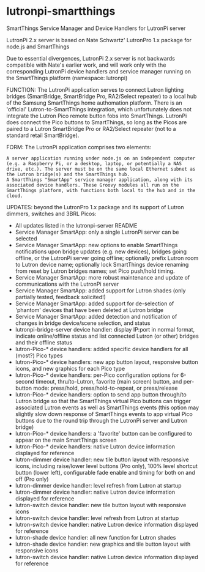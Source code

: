 # lutronpi-smartthings
SmartThings Service Manager and Device Handlers for LutronPi server

LutronPi 2.x server is based on Nate Schwartz' LutronPro 1.x package for node.js and SmartThings

Due to essential divergences, LutronPi 2.x server is not backwards compatible with Nate's earlier work, and will work only with the corresponding LutronPi device handlers and service manager running on the SmartThings platform (namespace: lutronpi)

FUNCTION: The LutronPi application serves to connect Lutron lighting bridges (SmartBridge, SmartBridge Pro, RA2/Select repeater) to a local hub of the Samsung SmartThings home authomation platform. There is an 'official' Lutron-to-SmartThings integration, which unfortunately does not integrate the Lutron Pico remote button fobs into SmartThings. LutronPi does connect the Pico buttons to SmartThings, so long as the Picos are paired to a Lutron SmartBridge Pro or RA2/Select repeater (not to a standard retail SmartBridge).

FORM: The LutronPi application comprises two elements:

    A server application running under node.js on an independent computer (e.g. a Raspberry Pi, or a desktop, laptop, or potentially a NAS drive, etc.). The server must be on the same local Ethernet subnet as the Lutron bridge(s) and the SmartThings hub.
    A SmartThings "SmartApp" service manager application, along with its associated device handlers. These Groovy modules all run on the SmartThings platform, with functions both local to the hub and in the cloud.

UPDATES: beyond the LutronPro 1.x package and its support of Lutron dimmers, switches and 3BRL Picos:
  * All updates listed in the lutronpi-server README
  * Service Manager SmartApp: only a single LutronPi server can be selected
  * Service Manager SmartApp: new options to enable SmartThings notifications upon bridge updates (e.g. new devices),
  bridges going offline, or the LutronPi server going offline; optionally prefix Lutron room to Lutron device name; optionally lock SmartThings device renaming from reset by Lutron bridges names; set Pico push/hold timing.
   * Service Manager SmartApp: more robust maintenance and update of communications with the LutronPi server
   * Service Manager SmartApp: added support for Lutron shades (only partially tested, feedback solicited!)
   * Service Manager SmartApp: added support for de-selection of 'phantom' devices that have been deleted at Lutron bridge
   * Service Manager SmartApp: added detection and notification of changes in bridge device/scene selection, and status
   * lutronpi-bridge-server device handler: display IP:port in normal format, indicate online/offline status and list connected Lutron (or other) bridges and their offline status
   * lutron-Pico-* device handlers: added specific device handlers for all (most?) Pico types
   * lutron-Pico-* device handlers: new app button layout, responsive button icons, and new graphics for each Pico type
   * lutron-Pico-* device handlers: per-Pico configuration options for 6-second timeout, thru/to-Lutron, favorite (main screen) button, and per-button mode: press/hold, press/hold-to-repeat, or press/release
   * lutron-Pico-* device handlers: option to send app button through/to Lutron bridge so that the SmartThings virtual Pico buttons can trigger associated Lutron events as well as SmartThings events (this option may slightly slow down response of SmartThings events to app virtual Pico buttons due to the round trip through the LutronPi server and Lutron bridge)
   * lutron-Pico-* device handlers: a 'favorite' button can be configured to appear on the main SmartThings screen
   * lutron-Pico-* device handlers: native Lutron device information displayed for reference
   * lutron-dimmer device handler: new tile button layout with responsive icons, including raise/lower level buttons (Pro only), 100% level shortcut button (lower left), configurable fade enable and timing for both on and off (Pro only)
   * lutron-dimmer device handler: level refresh from Lutron at startup
   * lutron-dimmer device handler: native Lutron device information displayed for reference
   * lutron-switch device handler: new tile button layout with responsive icons
   * lutron-switch device handler: level refresh from Lutron at startup
   * lutron-switch device handler: native Lutron device information displayed for reference
   * lutron-shade device handler: all new function for Lutron shades
   * lutron-shade device handler: new graphics and tile button layout with responsive icons
   * lutron-switch device handler: native Lutron device information displayed for reference
   

   
   
